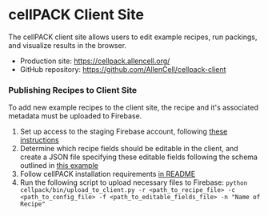 # cellPACK Client Site

The cellPACK client site allows users to edit example recipes, run packings, and visualize results in the browser. 

* Production site: https://cellpack.allencell.org/
* GitHub repository: https://github.com/AllenCell/cellpack-client

### Publishing Recipes to Client Site
To add new example recipes to the client site, the recipe and it's associated metadata must be uploaded to Firebase. 

1. Set up access to the staging Firebase account, following [these instructions](https://github.com/mesoscope/cellpack/blob/main/docs/REMOTE_DATABASES.md#firebase-firestore)
2. Determine which recipe fields should be editable in the client, and create a JSON file specifying these editable fields following the schema outlined in [this example](https://github.com/mesoscope/cellpack/blob/0f140859824086d73edab008ff381b5e5717db8b/examples/client-data/example_editable_fields.json)
3. Follow cellPACK installation requirements [in README](https://github.com/mesoscope/cellpack?tab=readme-ov-file#installation)
4. Run the following script to upload necessary files to Firebase: `python cellpack/bin/upload_to_client.py -r <path_to_recipe_file> -c <path_to_config_file> -f <path_to_editable_fields_file> -n "Name of Recipe"`
